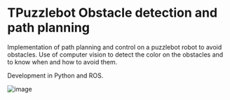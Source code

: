 # TPuzzlebot Obstacle detection and path planning

Implementation of path planning and control on a puzzlebot robot to avoid obstacles. 
Use of computer vision to detect the color on the obstacles and to know when and how to avoid them.

Development in Python and ROS.

![image](https://user-images.githubusercontent.com/51099544/226975883-4fdcf82e-0b1a-4b23-9f98-ada82f5a9ff7.png)
